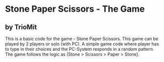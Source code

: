 # Stone Paper Scissors - The Game
## by TrioMit
This is a basic code for the game - Stone Paper Scissors.
This game can be played by 2 players or solo (with PC). A simple game code where player has to type in their choices and the PC-System responds in a random pattern.
The game follows the logic as [Stone > Scissors > Paper > Stone]. 
